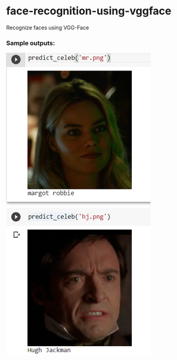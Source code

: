 # face-recognition-using-vggface
Recognize faces using VGG-Face

### Sample outputs:
<img src='custom-faces/custom_faces_outputs.png'>
